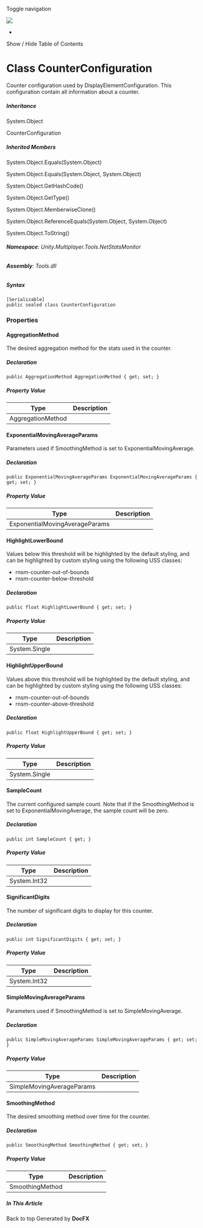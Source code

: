 <div id="wrapper">

<div>

<div class="container">

<div class="navbar-header">

Toggle navigation

<img src="../logo.svg" id="logo" class="svg" />

</div>

<div id="navbar" class="collapse navbar-collapse">

<div class="form-group">

</div>

</div>

</div>

<div class="subnav navbar navbar-default">

<div id="breadcrumb" class="container hide-when-search">

-   

</div>

</div>

</div>

<div class="container body-content hide-when-search" role="main">

<div class="sidenav hide-when-search">

Show / Hide Table of Contents

<div id="sidetoggle" class="sidetoggle collapse">

<div id="sidetoc">

</div>

</div>

</div>

<div class="article row grid-right">

<div class="col-md-10">

# Class CounterConfiguration

<div class="markdown level0 summary">

Counter configuration used by DisplayElementConfiguration. This
configuration contain all information about a counter.

</div>

<div class="markdown level0 conceptual">

</div>

<div class="inheritance">

##### Inheritance

<div class="level0">

System.Object

</div>

<div class="level1">

CounterConfiguration

</div>

</div>

<div class="inheritedMembers">

##### Inherited Members

<div>

System.Object.Equals(System.Object)

</div>

<div>

System.Object.Equals(System.Object, System.Object)

</div>

<div>

System.Object.GetHashCode()

</div>

<div>

System.Object.GetType()

</div>

<div>

System.Object.MemberwiseClone()

</div>

<div>

System.Object.ReferenceEquals(System.Object, System.Object)

</div>

<div>

System.Object.ToString()

</div>

</div>

###### **Namespace**: Unity.Multiplayer.Tools.NetStatsMonitor

###### **Assembly**: Tools.dll

##### Syntax

<div class="codewrapper">

``` lang-csharp
[Serializable]
public sealed class CounterConfiguration
```

</div>

### Properties

#### AggregationMethod

<div class="markdown level1 summary">

The desired aggregation method for the stats used in the counter.

</div>

<div class="markdown level1 conceptual">

</div>

##### Declaration

<div class="codewrapper">

``` lang-csharp
public AggregationMethod AggregationMethod { get; set; }
```

</div>

##### Property Value

| Type              | Description |
|-------------------|-------------|
| AggregationMethod |             |

#### ExponentialMovingAverageParams

<div class="markdown level1 summary">

Parameters used if SmoothingMethod is set to ExponentialMovingAverage.

</div>

<div class="markdown level1 conceptual">

</div>

##### Declaration

<div class="codewrapper">

``` lang-csharp
public ExponentialMovingAverageParams ExponentialMovingAverageParams { get; set; }
```

</div>

##### Property Value

| Type                           | Description |
|--------------------------------|-------------|
| ExponentialMovingAverageParams |             |

#### HighlightLowerBound

<div class="markdown level1 summary">

Values below this threshold will be highlighted by the default styling,
and can be highlighted by custom styling using the following USS
classes:

-   rnsm-counter-out-of-bounds
-   rnsm-counter-below-threshold

</div>

<div class="markdown level1 conceptual">

</div>

##### Declaration

<div class="codewrapper">

``` lang-csharp
public float HighlightLowerBound { get; set; }
```

</div>

##### Property Value

| Type          | Description |
|---------------|-------------|
| System.Single |             |

#### HighlightUpperBound

<div class="markdown level1 summary">

Values above this threshold will be highlighted by the default styling,
and can be highlighted by custom styling using the following USS
classes:

-   rnsm-counter-out-of-bounds
-   rnsm-counter-above-threshold

</div>

<div class="markdown level1 conceptual">

</div>

##### Declaration

<div class="codewrapper">

``` lang-csharp
public float HighlightUpperBound { get; set; }
```

</div>

##### Property Value

| Type          | Description |
|---------------|-------------|
| System.Single |             |

#### SampleCount

<div class="markdown level1 summary">

The current configured sample count. Note that if the SmoothingMethod is
set to ExponentialMovingAverage, the sample count will be zero.

</div>

<div class="markdown level1 conceptual">

</div>

##### Declaration

<div class="codewrapper">

``` lang-csharp
public int SampleCount { get; }
```

</div>

##### Property Value

| Type         | Description |
|--------------|-------------|
| System.Int32 |             |

#### SignificantDigits

<div class="markdown level1 summary">

The number of significant digits to display for this counter.

</div>

<div class="markdown level1 conceptual">

</div>

##### Declaration

<div class="codewrapper">

``` lang-csharp
public int SignificantDigits { get; set; }
```

</div>

##### Property Value

| Type         | Description |
|--------------|-------------|
| System.Int32 |             |

#### SimpleMovingAverageParams

<div class="markdown level1 summary">

Parameters used if SmoothingMethod is set to SimpleMovingAverage.

</div>

<div class="markdown level1 conceptual">

</div>

##### Declaration

<div class="codewrapper">

``` lang-csharp
public SimpleMovingAverageParams SimpleMovingAverageParams { get; set; }
```

</div>

##### Property Value

| Type                      | Description |
|---------------------------|-------------|
| SimpleMovingAverageParams |             |

#### SmoothingMethod

<div class="markdown level1 summary">

The desired smoothing method over time for the counter.

</div>

<div class="markdown level1 conceptual">

</div>

##### Declaration

<div class="codewrapper">

``` lang-csharp
public SmoothingMethod SmoothingMethod { get; set; }
```

</div>

##### Property Value

| Type            | Description |
|-----------------|-------------|
| SmoothingMethod |             |

</div>

<div class="hidden-sm col-md-2" role="complementary">

<div class="sideaffix">

<div class="contribution">

</div>

##### In This Article

<div>

</div>

</div>

</div>

</div>

</div>

<div class="grad-bottom">

</div>

<div class="footer">

<div class="container">

Back to top Generated by **DocFX**

</div>

</div>

</div>
